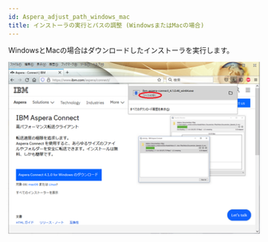 ```yaml
---
id: Aspera_adjust_path_windows_mac
title: インストーラの実行とパスの調整 (WindowsまたはMacの場合)
---
```


WindowsとMacの場合はダウンロードしたインストーラを実行します。

![](aspera05.png)